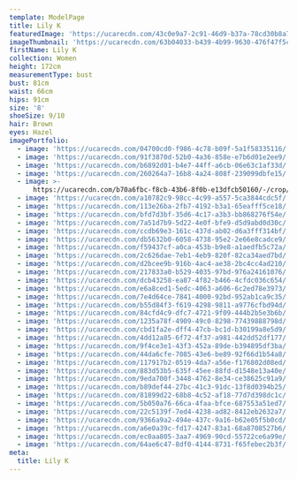 ```yaml
---
template: ModelPage
title: Lily K
featuredImage: 'https://ucarecdn.com/43c0e9a7-2c91-46d9-b37a-78cd30b8a7c8/'
imageThumbnail: 'https://ucarecdn.com/63b04033-b439-4b99-9630-476f47f5c54d/'
firstName: Lily K
collection: Women
height: 172cm
measurementType: bust
bust: 81cm
waist: 66cm
hips: 91cm
size: '8'
shoeSize: 9/10
hair: Brown
eyes: Hazel
imagePortfolio:
  - image: 'https://ucarecdn.com/04700cd0-f986-4c78-b09f-5a1f58335116/'
  - image: 'https://ucarecdn.com/91f3870d-52b0-4a36-858e-e7b6d01e2ee9/'
  - image: 'https://ucarecdn.com/b6892d01-b4e7-44ff-a6cb-06e63c1af33d/'
  - image: 'https://ucarecdn.com/260264a7-16b8-4a24-808f-239099dbfe15/'
  - image: >-
      https://ucarecdn.com/b70a6fbc-f8cb-43b6-8f0b-e13dfcb50160/-/crop/521x616/0,18/-/preview/
  - image: 'https://ucarecdn.com/a10782c9-98cc-4c99-a557-5ca3844cdc5f/'
  - image: 'https://ucarecdn.com/113e26ba-2fb7-4192-b3a1-65eafff5ce18/'
  - image: 'https://ucarecdn.com/bfd7d3bf-35d6-4c17-a3b3-bb868276f54e/'
  - image: 'https://ucarecdn.com/7a51d7b9-5d22-4e0f-bfe9-d5d9abd0d30c/'
  - image: 'https://ucarecdn.com/ccdb69e3-161c-437d-ab02-d6a3fff314bf/'
  - image: 'https://ucarecdn.com/db5632b0-6058-4738-95e2-2e66e8cadce9/'
  - image: 'https://ucarecdn.com/f59437cf-a0ca-453b-b9e8-a1aedfb5c72a/'
  - image: 'https://ucarecdn.com/2c626dae-7eb1-4eb9-820f-82ca34aed7bd/'
  - image: 'https://ucarecdn.com/d2bcee9b-916b-4ac4-ae38-2bc4cc4ad210/'
  - image: 'https://ucarecdn.com/217833a0-b529-4035-97bd-976a24161076/'
  - image: 'https://ucarecdn.com/dcb43258-ea87-4f82-b466-4cfdc036c654/'
  - image: 'https://ucarecdn.com/e6a8ced1-5edc-4063-a606-6c2ed78e3973/'
  - image: 'https://ucarecdn.com/7e4d64ce-7841-4000-92bd-952ab1ca9c35/'
  - image: 'https://ucarecdn.com/b55d84f3-f619-4298-9811-a9776cfbd94d/'
  - image: 'https://ucarecdn.com/84cfd4c9-dfc7-4721-9f09-444b2b5e3b6b/'
  - image: 'https://ucarecdn.com/1235a78f-4909-49c0-8298-77439888798d/'
  - image: 'https://ucarecdn.com/cbd1fa2e-dff4-47cb-bc1d-b30199a8e5d9/'
  - image: 'https://ucarecdn.com/4dd12a85-6f72-4f37-a981-442dd52df177/'
  - image: 'https://ucarecdn.com/9f4ce3e1-43f3-452a-89de-b394895df3ba/'
  - image: 'https://ucarecdn.com/44da6cfe-7085-43e6-be89-92f66d1b54a8/'
  - image: 'https://ucarecdn.com/117917b2-0519-4da7-a56e-f176802d08ed/'
  - image: 'https://ucarecdn.com/883d53b5-635f-45ee-88fd-d1548e13a40e/'
  - image: 'https://ucarecdn.com/9eda700f-3448-4762-8e34-ce38625c91a9/'
  - image: 'https://ucarecdn.com/b89def44-27bc-41c3-91dc-13f8d0394b25/'
  - image: 'https://ucarecdn.com/81899d22-68b8-4c52-af18-77d7d398dc1c/'
  - image: 'https://ucarecdn.com/5b050a76-66ca-4faa-bfce-687553a51ed7/'
  - image: 'https://ucarecdn.com/22c5139f-7ed4-4238-ad82-8412eb2632a7/'
  - image: 'https://ucarecdn.com/9366a9a2-494e-437c-9a16-b62e05f5b0cd/'
  - image: 'https://ucarecdn.com/a6e0a39c-fd17-4247-83a1-68a8708527b6/'
  - image: 'https://ucarecdn.com/ec0aa805-3aa7-4969-90cd-55722ce6a99e/'
  - image: 'https://ucarecdn.com/64ae6c47-8df0-4144-8731-f65febec2b3f/'
meta:
  title: Lily K
---
```


